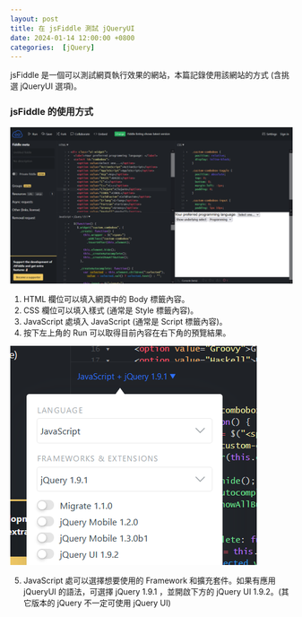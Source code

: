 ```yaml
---
layout: post
title: 在 jsFiddle 測試 jQueryUI
date: 2024-01-14 12:00:00 +0800
categories:  [jQuery]
--- 
```


jsFiddle 是一個可以測試網頁執行效果的網站，本篇記錄使用該網站的方式 (含挑選 jQueryUI 選項)。

### jsFiddle 的使用方式

![jsFiddle](/assets/imgs/2024-01-14/jsFiddle.png)

1. HTML 欄位可以填入網頁中的 Body 標籤內容。
2. CSS 欄位可以填入樣式 (通常是 Style 標籤內容)。
3. JavaScript 處填入 JavaScript (通常是 Script 標籤內容)。
4. 按下左上角的 Run 可以取得目前內容在右下角的預覽結果。

![想使用的 Framework 組合](/assets/imgs/2024-01-14/pick_framework.png)

5. JavaScript 處可以選擇想要使用的 Framework 和擴充套件。如果有應用 jQueryUI 的語法，可選擇 jQuery 1.9.1 ，並開啟下方的 jQuery UI 1.9.2。(其它版本的 jQuery 不一定可使用 jQuery UI)
